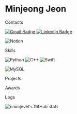 
# Minjeong Jeon

Contacts

[![Gmail Badge](https://img.shields.io/badge/Gmail-d14836?style=flat-square&logo=Gmail&logoColor=white&link=mailto:mseagle2023@gmail.com)](mailto:mseagle2023@gmail.com)
[![Linkedin Badge](https://img.shields.io/badge/-LinkedIn-blue?style=flat-square&logo=Linkedin&logoColor=white&link=https://www.linkedin.com/in/minjeong-jeon-680b021a1/)](https://www.linkedin.com/in/minjeong-jeon-680b021a1/)


![Notion](https://img.shields.io/badge/Notion-000000?style=for-the-badge&logo=notion&logoColor=white&link=https://far-ballcap-854.notion.site/384260f1015545659829d45879bba001)

Skills

![Python](https://img.shields.io/badge/Python-3776AB?style=for-the-badge&logo=python&logoColor=white)
![C++](https://img.shields.io/badge/C%2B%2B-00599C?style=for-the-badge&logo=c%2B%2B&logoColor=white)
![Swift](https://img.shields.io/badge/Swift-FA7343?style=for-the-badge&logo=swift&logoColor=white)


![MySQL](https://img.shields.io/badge/MySQL-005C84?style=for-the-badge&logo=mysql&logoColor=white)


Projects

Awards

Logs




![ummjevel's GitHub stats](https://github-readme-stats.vercel.app/api?username=ummjevel&show_icons=true&theme=graywhite)
